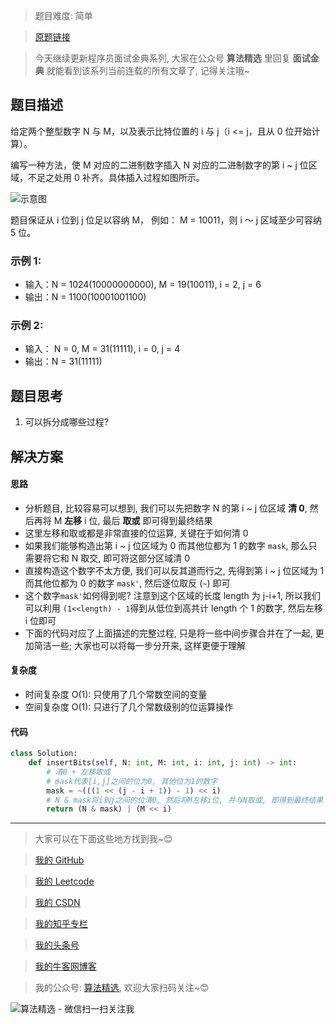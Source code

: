 > 题目难度: 简单

> [原题链接](https://leetcode-cn.com/problems/insert-into-bits-lcci/)

> 今天继续更新程序员面试金典系列, 大家在公众号 **算法精选** 里回复 **面试金典** 就能看到该系列当前连载的所有文章了, 记得关注哦~

## 题目描述

给定两个整型数字 N 与 M，以及表示比特位置的 i 与 j（i <= j，且从 0 位开始计算）。

编写一种方法，使 M 对应的二进制数字插入 N 对应的二进制数字的第 i ~ j 位区域，不足之处用 0 补齐。具体插入过程如图所示。

![示意图](https://pic.leetcode-cn.com/1610104070-NuLVQi-05.01.gif)

题目保证从 i 位到 j 位足以容纳 M， 例如： M = 10011，则 i ～ j 区域至少可容纳 5 位。

### 示例 1:

- 输入：N = 1024(10000000000), M = 19(10011), i = 2, j = 6
- 输出：N = 1100(10001001100)

### 示例 2:

- 输入： N = 0, M = 31(11111), i = 0, j = 4
- 输出：N = 31(11111)

## 题目思考

1. 可以拆分成哪些过程?

## 解决方案

#### 思路

- 分析题目, 比较容易可以想到, 我们可以先把数字 N 的第 i ~ j 位区域 **清 0**, 然后再将 M **左移** i 位, 最后 **取或** 即可得到最终结果
- 这里左移和取或都是非常直接的位运算, 关键在于如何清 0
- 如果我们能够构造出第 i ~ j 位区域为 0 而其他位都为 1 的数字 `mask`, 那么只需要将它和 N 取交, 即可将这部分区域清 0
- 直接构造这个数字不太方便, 我们可以反其道而行之, 先得到第 i ~ j 位区域为 1 而其他位都为 0 的数字 `mask'`, 然后逐位取反 (`~`) 即可
- 这个数字`mask'`如何得到呢? 注意到这个区域的长度 length 为 j-i+1, 所以我们可以利用 `(1<<length) - 1`得到从低位到高共计 length 个 1 的数字, 然后左移 i 位即可
- 下面的代码对应了上面描述的完整过程, 只是将一些中间步骤合并在了一起, 更加简洁一些; 大家也可以将每一步分开来, 这样更便于理解

#### 复杂度

- 时间复杂度 O(1): 只使用了几个常数空间的变量
- 空间复杂度 O(1): 只进行了几个常数级别的位运算操作

#### 代码

```python
class Solution:
    def insertBits(self, N: int, M: int, i: int, j: int) -> int:
        # 清0 + 左移取或
        # mask代表[i,j]之间的位为0, 其他位为1的数字
        mask = ~(((1 << (j - i + 1)) - 1) << i)
        # N & mask将i到j之间的位清0, 然后将M左移i位, 并与N取或, 即得到最终结果
        return (N & mask) | (M << i)
```

---

> 大家可以在下面这些地方找到我~😊

> [我的 GitHub](https://github.com/zjulyx)

> [我的 Leetcode](https://leetcode-cn.com/u/suibianfahui/)

> [我的 CSDN](https://me.csdn.net/zjulyx1993)

> [我的知乎专栏](https://zhuanlan.zhihu.com/c_1242508721932464128)

> [我的头条号](https://www.toutiao.com/c/user/1090304683804520/#mid=1671643017345028)

> [我的牛客网博客](https://blog.nowcoder.net/zjulyx)

> 我的公众号: [算法精选](https://mp.weixin.qq.com/s?__biz=MzA5MDk1MjI5MA==&mid=2247484158&idx=1&sn=90176bac32cf7af40e4074c721fd8a95&chksm=900285f3a7750ce5a068c9c9773781461819633f2fd60533732637ec9520c908371ebc218d49&scene=178&cur_album_id=1386231241346859009#rd), 欢迎大家扫码关注~😊

![算法精选 - 微信扫一扫关注我](https://pic1.zhimg.com/80/v2-7c988a7b35886df51596ef23616764ac_1440w.jpg)
